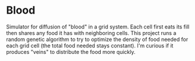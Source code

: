 Blood
=====

Simulator for diffusion of "blood" in a grid system. Each cell first eats 
its fill then shares any food it has with neighboring cells. This project
runs a random genetic algorithm to try to optimize the density of food needed
for each grid cell (the total food needed stays constant). I'm curious if
it produces "veins" to distribute the food more quickly.